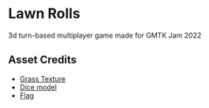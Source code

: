 # Lawn Rolls

3d turn-based multiplayer game made for GMTK Jam 2022

## Asset Credits

- [Grass Texture](https://www.deviantart.com/simoonmurray/art/Green-Grass-Texture-01-155704377)
- [Dice model](https://www.turbosquid.com/3d-models/games-dice-3d-model-1400198)
- [Flag](https://www.turbosquid.com/3d-models/flag-max-free/974692#)
